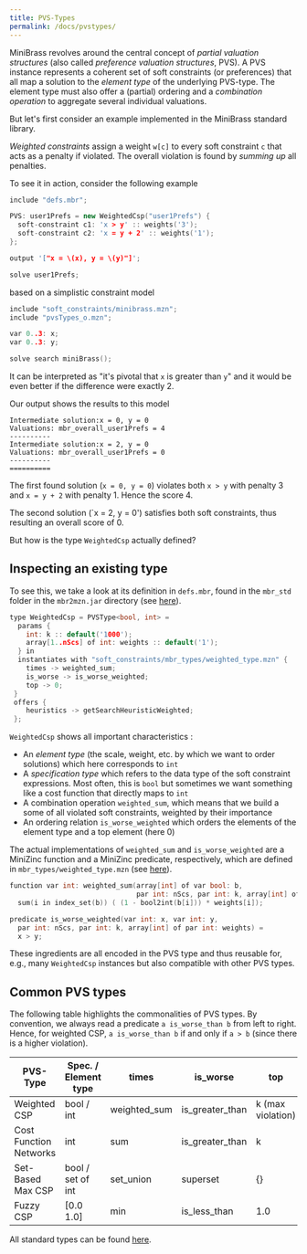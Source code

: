 ```yaml
---
title: PVS-Types
permalink: /docs/pvstypes/
---
```


MiniBrass revolves around the central concept of *partial valuation structures* (also called *preference valuation structures*, PVS).
A PVS instance represents a coherent set of soft constraints (or preferences) that all map a solution to the *element type* of the underlying PVS-type.
The element type must also offer a (partial) ordering and a *combination operation* to aggregate several individual valuations.

But let's first consider an example implemented in the MiniBrass standard library.  
 
*Weighted constraints* assign a weight `w[c]` to every soft constraint `c` that acts as a penalty if violated. The overall violation is found
by *summing up*  all penalties.

To see it in action, consider the following example
```c++
include "defs.mbr";

PVS: user1Prefs = new WeightedCsp("user1Prefs") {
  soft-constraint c1: 'x > y' :: weights('3');
  soft-constraint c2: 'x = y + 2' :: weights('1');
};

output '["x = \(x), y = \(y)"]';

solve user1Prefs;
```
based on a simplistic constraint model
```c++
include "soft_constraints/minibrass.mzn";
include "pvsTypes_o.mzn";

var 0..3: x;
var 0..3: y;

solve search miniBrass();
``` 
It can be interpreted as "it's pivotal that `x` is greater than `y`" and it would be even better if the difference were exactly 2.

Our output shows the results to this model
```
Intermediate solution:x = 0, y = 0
Valuations: mbr_overall_user1Prefs = 4
----------
Intermediate solution:x = 2, y = 0
Valuations: mbr_overall_user1Prefs = 0
----------
==========
``` 
The first found solution (`x = 0, y = 0`) violates both `x > y` with penalty 3 and `x = y + 2` with penalty 1. Hence the score 4.

The second solution (`x = 2, y = 0') satisfies both soft constraints, thus resulting an overall score of 0. 

But how is the type `WeightedCsp` actually defined?
## Inspecting an existing type
To see this, we take a look at its definition in `defs.mbr`, found in the `mbr_std` folder in the `mbr2mzn.jar` directory (see [here](https://github.com/isse-augsburg/minibrass/blob/master/source-code/java/mbr_std/defs.mbr)). 

```c++
type WeightedCsp = PVSType<bool, int> = 
  params {
    int: k :: default('1000'); 
    array[1..nScs] of int: weights :: default('1');
  } in 
  instantiates with "soft_constraints/mbr_types/weighted_type.mzn" {
    times -> weighted_sum;
    is_worse -> is_worse_weighted;
    top -> 0;
 }
 offers {
    heuristics -> getSearchHeuristicWeighted;
 };
```
`WeightedCsp` shows all important characteristics :

* An *element type* (the scale, weight, etc. by which we want to order solutions) which here corresponds to `int`
* A *specification type* which refers to the data type of the soft constraint expressions. Most often, this is `bool` but sometimes we want something like a cost function that directly maps to `int`
* A combination operation `weighted_sum`, which means that we build a some of all violated soft constraints, weighted by their importance
* An ordering relation `is_worse_weighted` which orders the elements of the element type and a top element (here 0)

The actual implementations of `weighted_sum` and `is_worse_weighted` are a MiniZinc function and a MiniZinc predicate, respectively, which are defined in `mbr_types/weighted_type.mzn` (see [here](https://github.com/isse-augsburg/minibrass/blob/master/source-code/minizinc/mbr_types/weighted_type.mzn)).

```c++
function var int: weighted_sum(array[int] of var bool: b, 
                               par int: nScs, par int: k, array[int] of par int: weights) =
  sum(i in index_set(b)) ( (1 - bool2int(b[i])) * weights[i]);

predicate is_worse_weighted(var int: x, var int: y, 
  par int: nScs, par int: k, array[int] of par int: weights) = 
  x > y;
```
These ingredients are all encoded in the PVS type and thus reusable for, e.g., many `WeightedCsp` instances but also compatible with other PVS types.

## Common PVS types
The following table highlights the commonalities of PVS types. By convention, we always read a predicate `a is_worse_than b` from left to right.
Hence, for weighted CSP, `a is_worse_than b` if and only if `a > b` (since there is a higher violation).

<table class="table table-striped table-hover ">
  <thead>
    <tr>
      <th>PVS-Type</th>
      <th>Spec. / Element type</th>
      <th>times</th>
      <th>is_worse</th>
      <th>top</th>
    </tr>
  </thead>
  <tbody>
    <tr>
      <td>Weighted CSP</td>
      <td>bool / int</td>
      <td>weighted_sum</td>
      <td>is_greater_than</td>
      <td>k (max violation)</td>
    </tr>
     <tr>
      <td>Cost Function Networks</td>
      <td>int</td>
      <td>sum</td>
      <td>is_greater_than</td>
      <td>k</td>
    </tr>
    <tr>
      <td>Set-Based Max CSP</td>
      <td>bool / set of int</td>
      <td>set_union</td>
      <td>superset</td>
      <td>{}</td>
    </tr>
    <tr>
      <td>Fuzzy CSP</td>
      <td>[0.0 1.0]</td>
      <td>min</td>
      <td>is_less_than</td>
      <td>1.0</td>
    </tr>
  </tbody>
</table> 

All standard types can be found [here](https://github.com/isse-augsburg/minibrass/blob/master/source-code/java/mbr_std/defs.mbr).


